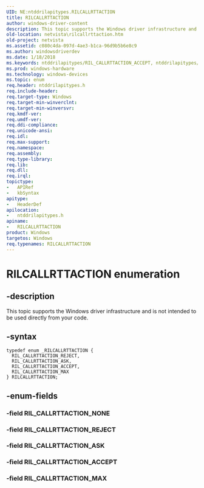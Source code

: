 ```yaml
---
UID: NE:ntddrilapitypes.RILCALLRTTACTION
title: RILCALLRTTACTION
author: windows-driver-content
description: This topic supports the Windows driver infrastructure and is not intended to be used directly from your code.
old-location: netvista\rilcallrttaction.htm
old-project: netvista
ms.assetid: c080c4da-097d-4ae3-b1ca-96d9b5b6e8c9
ms.author: windowsdriverdev
ms.date: 1/18/2018
ms.keywords: ntddrilapitypes/RIL_CALLRTTACTION_ACCEPT, ntddrilapitypes/RIL_CALLRTTACTION_MAX, RIL_CALLRTTACTION_MAX, netvista.rilcallrttaction, ntddrilapitypes/RILCALLRTTACTION, ntddrilapitypes/RIL_CALLRTTACTION_ASK, RIL_CALLRTTACTION_ACCEPT, RIL_CALLRTTACTION_REJECT, ntddrilapitypes/RIL_CALLRTTACTION_REJECT, RILCALLRTTACTION enumeration [Network Drivers Starting with Windows Vista], RILCALLRTTACTION, RIL_CALLRTTACTION_ASK
ms.prod: windows-hardware
ms.technology: windows-devices
ms.topic: enum
req.header: ntddrilapitypes.h
req.include-header: 
req.target-type: Windows
req.target-min-winverclnt: 
req.target-min-winversvr: 
req.kmdf-ver: 
req.umdf-ver: 
req.ddi-compliance: 
req.unicode-ansi: 
req.idl: 
req.max-support: 
req.namespace: 
req.assembly: 
req.type-library: 
req.lib: 
req.dll: 
req.irql: 
topictype:
-	APIRef
-	kbSyntax
apitype:
-	HeaderDef
apilocation:
-	ntddrilapitypes.h
apiname:
-	RILCALLRTTACTION
product: Windows
targetos: Windows
req.typenames: RILCALLRTTACTION
---
```


# RILCALLRTTACTION enumeration


## -description


This topic supports the Windows driver infrastructure and is not intended to be used directly from your code.


## -syntax


````
typedef enum _RILCALLRTTACTION { 
  RIL_CALLRTTACTION_REJECT,
  RIL_CALLRTTACTION_ASK,
  RIL_CALLRTTACTION_ACCEPT,
  RIL_CALLRTTACTION_MAX
} RILCALLRTTACTION;
````


## -enum-fields




### -field RIL_CALLRTTACTION_NONE



### -field RIL_CALLRTTACTION_REJECT



### -field RIL_CALLRTTACTION_ASK



### -field RIL_CALLRTTACTION_ACCEPT



### -field RIL_CALLRTTACTION_MAX


